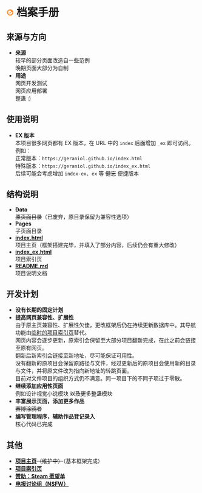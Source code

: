 # <img src="./page/Public/icon/Logo.svg" width="20em"> **档案手册**  

## **来源与方向**  

- **来源**  
较早的部分页面改造自一些范例  
晚期页面大部分为自制  
- **用途**  
网页开发测试  
网页应用部署  
整蛊 :)  

## **使用说明**  

- **EX 版本**  
本项目很多网页都有 EX 版本，在 URL 中的 `index` 后面增加 `_ex` 即可访问。例如：  
正常版本：`https://geraniol.github.io/index.html`  
特殊版本：`https://geraniol.github.io/index_ex.html`  
后续可能会考虑增加 `index-ex`、`ex` 等 ~~健忘~~ 便捷版本  

## **结构说明**  

- ~~**Data**~~  
~~原页面目录~~（已废弃，原目录保留为兼容性选项）  
- **Pages**  
子页面目录  
- **[index.html](./index.html)**  
项目主页（框架搭建完毕，并填入了部分内容，后续仍会有重大修改）  
- **[index_ex.html](./index_ex.html)**  
项目索引页  
- **[README.md](./README.md)**  
项目说明文档  

## **开发计划**  
- **没有长期的固定计划**  
- **提高网页兼容性、扩展性**  
由于原主页兼容性、扩展性欠佳，更改框架后仍在持续更新数据库中。其导航功能由[临时的项目索引页](https://geraniol.github.io/index_ex.html)替代。  
网页内容会逐步更新，原索引会保留至大部分项目翻新完成，在此之前会链接至原有网页。  
翻新后新索引会链接至新地址，尽可能保证可用性。  
没有翻新的原项目会保留原路径与文件，经过更新后的原项目会使用新的目录与文件，并将原文件改为指向新地址的转跳页面。  
目前对文件项目的组织方式仍不满意。同一项目下的不同子项过于零散。  
- **继续添加应用性页面**  
例如设计视觉小说模块 ~~以及更多整蛊模块~~  
- **丰富展示页面，添加更多作品**  
~~赛博涂鸦者~~  
- **编写管理程序，辅助作品登记录入**  
核心代码已完成  

## **其他**  
- **[项目主页](https://geraniol.github.io/index.html)**~~（维护中）~~（基本框架完成）  
- **[项目索引页](https://geraniol.github.io/index_ex.html)**  
- **[赞助：Steam 愿望单](https://store.steampowered.com/wishlist/profiles/76561199089877858/)**  
- **[电报讨论组（NSFW）](https://t.me/+94Cepvt2pbswNWJl)**  
